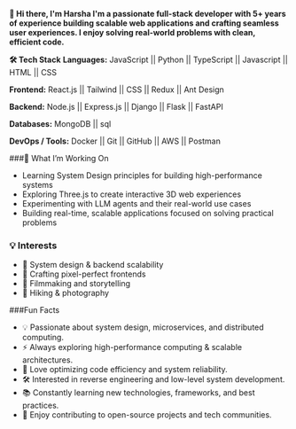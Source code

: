 **👋 Hi there, I'm Harsha
I'm a passionate full-stack developer with 5+ years of experience building scalable web applications and crafting seamless user experiences. I enjoy solving real-world problems with clean, efficient code.**

**🛠 Tech Stack**
**Languages:**
JavaScript || Python || TypeScript || Javascript || HTML || CSS 

**Frontend:**
React.js || Tailwind || CSS || Redux || Ant Design

**Backend:**
Node.js || Express.js || Django || Flask || FastAPI

**Databases:**
MongoDB || sql

**DevOps / Tools:**
Docker || Git || GitHub || AWS || Postman 

###🚀 What I’m Working On
- Learning System Design principles for building high-performance systems
- Exploring Three.js to create interactive 3D web experiences
- Experimenting with LLM agents and their real-world use cases
- Building real-time, scalable applications focused on solving practical problems

### 💡 Interests
- 🧠 System design & backend scalability  
- 🎨 Crafting pixel-perfect frontends  
- 🎥 Filmmaking and storytelling  
- 🥾 Hiking & photography

###Fun Facts
- 💡 Passionate about system design, microservices, and distributed computing.
- ⚡ Always exploring high-performance computing & scalable architectures.
- 🚀 Love optimizing code efficiency and system reliability.
- 🛠 Interested in reverse engineering and low-level system development.
- 📚 Constantly learning new technologies, frameworks, and best practices.
- 🎯 Enjoy contributing to open-source projects and tech communities.
